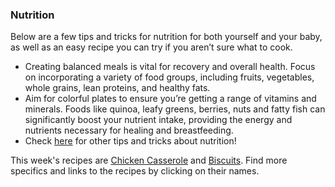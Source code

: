 ### Nutrition

Below are a few tips and tricks for nutrition for both yourself and your baby, as well as an easy recipe you can try if you aren’t sure what to cook. 

* Creating balanced meals is vital for recovery and overall health. Focus on incorporating a variety of food groups, including fruits, vegetables, whole grains, lean proteins, and healthy fats.
* Aim for colorful plates to ensure you’re getting a range of vitamins and minerals. Foods like quinoa, leafy greens, berries, nuts and fatty fish can significantly boost your nutrient intake, providing the energy and nutrients necessary for healing and breastfeeding.
* Check [here](https://www.mayoclinic.org/healthy-lifestyle/infant-and-toddler-health/in-depth/breastfeeding-nutrition/art-20046912) for other tips and tricks about nutrition! 

This week's recipes are [Chicken Casserole](/markdown/modules/nutrition/recipes/Chicken%20Casserole.md) and 
[Biscuits](/markdown/modules/nutrition/recipes/Biscuits.md). Find more specifics and links to the recipes by clicking on their names.
